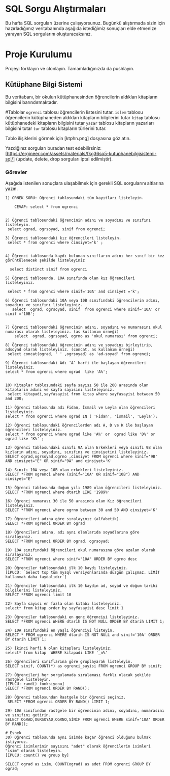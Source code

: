 # SQL Sorgu Alıştırmaları

Bu hafta SQL sorguları üzerine çalışıyorsunuz. Bugünkü alıştırmada sizin için hazırladığımız veritabanında aşağıda istediğimiz sonuçları elde etmenize yarayan SQL sorgularını oluşturacaksınız.

# Proje Kurulumu

Projeyi forklayın ve clonlayın. Tamamladığınızda da pushlayın.

## Kütüphane Bilgi Sistemi

Bu veritabanı, bir okulun kütüphanesinden öğrencilerin aldıkları kitapların bilgisini barındırmaktadır.

#Tablolar
`ogrenci` tablosu öğrencilerin listesini tutar.
`islem` tablosu öğrencilerin kütüphaneden aldıkları kitapların bilgilerini tutar
`kitap` tablosu kütüphanedeki kitapların bilgisini tutar
`yazar` tablosu kitapların yazarları bilgisini tutar
`tur` tablosu kitapların türlerini tutar.

Tablo ilişiklerini görmek için [ktphn.png] dosyasına göz atın.

Yazdığınız sorguları buradan test edebilirsiniz: [https://ergineer.com/assets/materials/fkg36so5-kutuphanebilgisistemi-sql/] (update, delete, drop sorguları iptal edilmiştir).

### Görevler

Aşağıda istenilen sonuçlara ulaşabilmek için gerekli SQL sorgularını altlarına yazın.

    1) ÖRNEK SORU: Öğrenci tablosundaki tüm kayıtları listeleyin.

    	CEVAP: select * from ogrenci


    2) Öğrenci tablosundaki öğrencinin adını ve soyadını ve sınıfını listeleyin.
     select ograd, ogrsoyad, sinif from ogrenci;

    3) Öğrenci tablosundaki kız öğrencileri listeleyin.
     select * from ogrenci where cinsiyet='k' ;


    4) Öğrenci tablosunda kaydı bulunan sınıfların adını her sınıf bir kez görüntülenecek şekilde listeleyiniz

      select distinct sinif from ogrenci

    5) Öğrenci tablosunda, 10A sınıfında olan kız öğrencileri listeleyiniz.

     select * from ogrenci where sinif='10A' and cinsiyet ='k';

    6) Öğrenci tablosundaki 10A veya 10B sınıfındaki öğrencilerin adını, soyadını ve sınıfını listeleyiniz.
       select  ograd, ogrsoyad, sinif  from ogrenci where sinif='10A' or sinif ='10B';


    7) Öğrenci tablosundaki öğrencinin adını, soyadını ve numarasını okul numarası olarak listeleyiniz. (as kullanım örneği)
        select  ograd, ogrsoyad, ogrno as 'okul numarası' from ogrenci;

    8) Öğrenci tablosundaki öğrencinin adını ve soyadını birleştirip, adsoyad olarak listeleyiniz. (concat, as kullanım örneği)
     select concat(ograd, ' ' ,ogrsoyad) as 'ad-soyad' from ogrenci;

    9) Öğrenci tablosundaki Adı ‘A’ harfi ile başlayan öğrencileri listeleyiniz.
    select * from ogrenci where ograd  like 'A%';


    10) Kitaplar tablosundaki sayfa sayısı 50 ile 200 arasında olan kitapların adını ve sayfa sayısını listeleyiniz.
     select kitapadi,sayfasayisi from kitap where sayfasayisi between 50 and 200;

    11) Öğrenci tablosunda adı Fidan, İsmail ve Leyla olan öğrencileri listeleyiniz.
    select * from ogrenci where ograd IN ( 'Fidan', 'İsmail', 'Leyla');

    12) Öğrenci tablosundaki öğrencilerden adı A, D ve K ile başlayan öğrencileri listeleyiniz.
    select * from ogrenci where ograd like 'A%' or  ograd like 'D%' or  ograd like 'K%' ;

    13) Öğrenci tablosundaki sınıfı 9A olan Erkekleri veya sınıfı 9B olan kızların adını, soyadını, sınıfını ve cinsiyetini listeleyiniz.
    SELECT ograd,ogrsoyad,ogrno ,cinsiyet FROM ogrenci where sinif='9B' AND cinsiyet="E" OR sinif="9A" and cinsiyet='K'

    14) Sınıfı 10A veya 10B olan erkekleri listeleyiniz.
    SELECT *FROM ogrenci where (sinif='10A' OR sinif="10B") AND cinsiyet="E"

    15) Öğrenci tablosunda doğum yılı 1989 olan öğrencileri listeleyiniz.
    SELECT *FROM ogrenci where dtarih LIKE '1989%'

    16) Öğrenci numarası 30 ile 50 arasında olan Kız öğrencileri listeleyiniz.
    SELECT *FROM ogrenci where ogrno between 30 and 50 AND cinsiyet='K'

    17) Öğrencileri adına göre sıralayınız (alfabetik).
    SELECT *FROM ogrenci ORDER BY ograd

    18) Öğrencileri adına, adı aynı olanlarıda soyadlarına göre sıralayınız.
    SELECT *FROM ogrenci ORDER BY ograd, ogrsoyad;

    19) 10A sınıfındaki öğrencileri okul numarasına göre azalan olarak sıralayınız.
    SELECT *FROM ogrenci where sinif="10A" ORDER BY ogrno desc

    20) Öğrenciler tablosundaki ilk 10 kaydı listeleyiniz.
    [İPUCU: `Select top tüm mysql versiyonlarında düzgün çalışmaz. LİMİT kullanmak daha faydalıdır`]

    21) Öğrenciler tablosundaki ilk 10 kaydın ad, soyad ve doğum tarihi bilgilerini listeleyiniz.
    SELECT *FROM ogrenci limit 10

    22) Sayfa sayısı en fazla olan kitabı listeleyiniz.
    select* from kitap order by sayfasayisi desc limit 1

    23) Öğrenciler tablosundaki en genç öğrenciyi listeleyiniz.
    SELECT *FROM ogrenci WHERE dtarih IS NOT NULL ORDER BY dtarih LIMIT 1;

    24) 10A sınıfındaki en yaşlı öğrenciyi listeyin.
    SELECT * FROM ogrenci WHERE dtarih IS NOT NULL and sinif='10A' ORDER BY dtarih LIMIT 1;

    25) İkinci harfi N olan kitapları listeleyiniz.
    select* from kitap  WHERE kitapadi LIKE '_n%'

    26) Öğrencileri sınıflarına göre gruplayarak listeleyin.
    SELECT sinif, COUNT(*) as ogrenci_sayisi FROM ogrenci GROUP BY sinif;

    27) Öğrencileri her sorgulamada sıralaması farklı olacak şekilde rastgele listeleyin.
    [İPUCU: rand() fonksiyonu]
    SELECT *FROM ogrenci ORDER BY RAND();

    28) Öğrenci tablosundan Rastgele bir öğrenci seçiniz.
     SELECT *FROM ogrenci ORDER BY RAND() LIMIT 1;

    29) 10A sınıfından rastgele bir öğrencinin adını, soyadını, numarasını ve sınıfını getirin.
    SELECT OGRAD,OGRSOYAD,OGRNO,SİNİF FROM ogrenci WHERE sinif='10A' ORDER BY RAND();

    # Esnek
    30) Öğrenci tablosunda aynı isimde kaçar öğrenci olduğunu bulmak istiyoruz.
    Öğrenci isimlerinin sayısını "adet" olarak öğrencilerin isimleri "isim" olarak listeleyin.
    [İPUCU: count() ve group by]

    SELECT ograd as isim, COUNT(ograd) as adet FROM ogrenci GROUP BY ograd;
